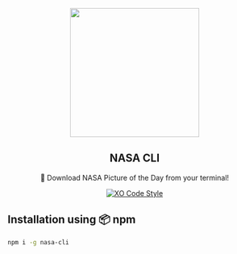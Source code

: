 <p align="center">
  <img src="https://i.imgur.com/RL7qYK4g.png" height="256">
  <h2 align="center">NASA CLI</h2>
  <p align="center">🚀 Download NASA Picture of the Day from your terminal!<p>
  
 <p align="center"><a href="https://github.com/sindresorhus/xo"><img src="https://img.shields.io/badge/code_style-XO-5ed9c7.svg" alt="XO Code Style"></a>
  </p>
  
## Installation using :package: npm

``` bash
npm i -g nasa-cli
```
# 
  
